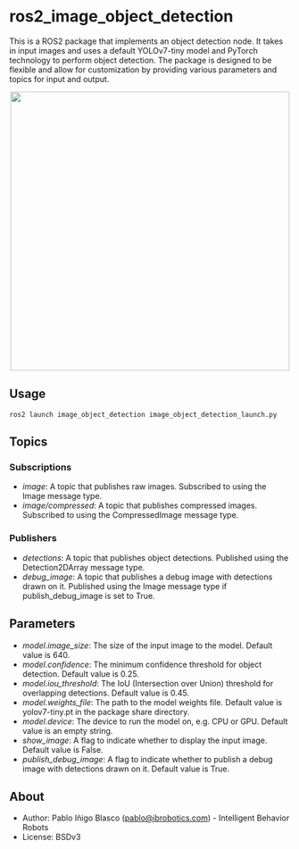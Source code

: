# ros2_image_object_detection
This is a ROS2 package that implements an object detection node. It takes in input images and uses a default YOLOv7-tiny model and PyTorch technology to perform object detection. The package is designed to be flexible and allow for customization by providing various parameters and topics for input and output.

<p align="center">
<img src="https://user-images.githubusercontent.com/13334595/218350166-af3e5fab-1844-4aa4-92ba-a8abe5bfaaff.png" width="500" style="align-text: center">
</p>

## Usage

```
ros2 launch image_object_detection image_object_detection_launch.py
```

## Topics

### Subscriptions
* *image*: A topic that publishes raw images. Subscribed to using the Image message type.
* *image/compressed*: A topic that publishes compressed images. Subscribed to using the CompressedImage message type.

### Publishers
* *detections*: A topic that publishes object detections. Published using the Detection2DArray message type.
* *debug_image*: A topic that publishes a debug image with detections drawn on it. Published using the Image message type if publish_debug_image is set to True.

## Parameters

* *model.image_size*: The size of the input image to the model. Default value is 640.
* *model.confidence*: The minimum confidence threshold for object detection. Default value is 0.25.
* *model.iou_threshold*: The IoU (Intersection over Union) threshold for overlapping detections. Default value is 0.45.
* *model.weights_file*: The path to the model weights file. Default value is yolov7-tiny.pt in the package share directory.
* *model.device*: The device to run the model on, e.g. CPU or GPU. Default value is an empty string.
* *show_image*: A flag to indicate whether to display the input image. Default value is False.
* *publish_debug_image*: A flag to indicate whether to publish a debug image with detections drawn on it. Default value is True.

## About
* Author: Pablo Iñigo Blasco (pablo@ibrobotics.com) - Intelligent Behavior Robots
* License: BSDv3

